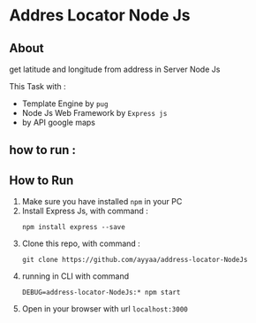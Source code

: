 # Addres Locator Node Js

## About
get latitude and longitude from address in Server Node Js

This Task with :
- Template Engine by `pug`
- Node Js Web Framework by `Express js`
- by API google maps

## how to run :
## How to Run 
1. Make sure you have installed `npm` in your PC
2. Install Express Js, with command :
    ```
    npm install express --save
    ```
3. Clone this repo, with command :
    ```
    git clone https://github.com/ayyaa/address-locator-NodeJs
    ```
4. running in CLI with command 
    ```
    DEBUG=address-locator-NodeJs:* npm start
    ```
5. Open in your browser with url `localhost:3000`


